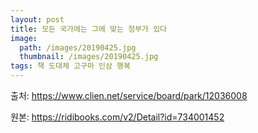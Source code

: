 ```yaml
---
layout: post
title: 모든 국가에는 그에 맞는 정부가 있다
image:
  path: /images/20190425.jpg
  thumbnail: /images/20190425.jpg
tags: 책 도대체 고구마 인삼 행복
---
```


출처: https://www.clien.net/service/board/park/12036008


원본: https://ridibooks.com/v2/Detail?id=734001452
